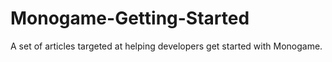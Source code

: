 # Monogame-Getting-Started
A set of articles targeted at helping developers get started with Monogame.
